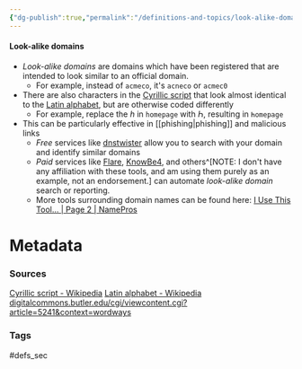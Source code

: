 ```yaml
---
{"dg-publish":true,"permalink":"/definitions-and-topics/look-alike-domains/","updated":"2024-05-06T13:57:30.000-07:00"}
---
```


#### Look-alike domains
- *Look-alike domains* are domains which have been registered that are intended to look similar to an official domain.
	- For example, instead of `acmeco`, it's `acneco` or `acmec0`
- There are also characters in the [Cyrillic script](https://en.wikipedia.org/wiki/Cyrillic_script) that look almost identical to the [Latin alphabet](https://en.wikipedia.org/wiki/Latin_alphabet), but are otherwise coded differently
	- For example, replace the *h* in `homepage` with *Һ*, resulting in `Һomepage`
- This can be particularly effective in [[phishing\|phishing]] and malicious links
	- *Free* services like [dnstwister](https://dnstwister.report/) allow you to search with your domain and identify similar domains
	- *Paid* services like [Flare](https://docs.flare.io/look-alike-domains), [KnowBe4](https://www.knowbe4.com/domain-doppelganger), and others^[NOTE: I don't have any affiliation with these tools, and am using them purely as an example, not an endorsement.] can automate *look-alike domain* search or reporting.
	- More tools surrounding domain names can be found here: [I Use This Tool... | Page 2 | NamePros](https://www.namepros.com/threads/i-use-this-tool.1008978/page-2#post-6067346)






# Metadata

### Sources
[Cyrillic script - Wikipedia](https://en.wikipedia.org/wiki/Cyrillic_script)
[Latin alphabet - Wikipedia](https://en.wikipedia.org/wiki/Latin_alphabet)
[digitalcommons.butler.edu/cgi/viewcontent.cgi?article=5241&context=wordways](https://digitalcommons.butler.edu/cgi/viewcontent.cgi?article=5241&context=wordways)

### Tags
#defs_sec 